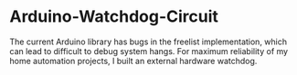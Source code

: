 Arduino-Watchdog-Circuit
========================

The current Arduino library has bugs in the freelist implementation, which can lead to difficult to debug system hangs.  For maximum reliability of my home automation projects, I built an external hardware watchdog.